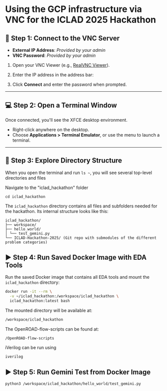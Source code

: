 # Using the GCP infrastructure via VNC for the ICLAD 2025 Hackathon

## 🔐 Step 1: Connect to the VNC Server

- **External IP Address**: _Provided by your admin_
- **VNC Password**: _Provided by your admin_


1. Open your VNC Viewer (e.g., [RealVNC Viewer](https://www.realvnc.com/en/connect/download/viewer/)).
2. Enter the IP address in the address bar: 

3. Click **Connect** and enter the password when prompted.

---

## 💻 Step 2: Open a Terminal Window

Once connected, you'll see the XFCE desktop environment.

- Right-click anywhere on the desktop.
- Choose **Applications > Terminal Emulator**, or use the menu to launch a terminal.

---

## 📂 Step 3: Explore Directory Structure

When you open the terminal and run `ls ~`, you will see several top-level directories and files

Navigate to the "iclad_hackathon" folder

```
cd iclad_hackathon
```

The `iclad_hackathon` directory contains all files and subfolders needed for the hackathon. Its internal structure looks like this:

```plaintext
iclad_hackathon/
├── workspace/
├── hello_world/
│ └── test_gemini.py
└── ICLAD-Hackathon-2025/ (Git repo with submodules of the different problem categories)
```

## ▶️ Step 4: Run Saved Docker Image with EDA Tools

Run the saved Docker image that contains all EDA tools and mount the `iclad_hackathon` directory:

```bash
docker run -it --rm \
  -v ~/iclad_hackathon:/workspace/iclad_hackathon \
  iclad_hackathon:latest bash
```

The mounted directory will be available at:

```bash
/workspace/iclad_hackathon
```

The OpenROAD-flow-scripts can be found at:

```
/OpenROAD-flow-scripts
```

iVerilog can be run using

```bash
iverilog
```

##  ▶️ Step 5: Run Gemini Test from Docker Image

```bash
python3 /workspace/iclad_hackathon/hello_world/test_gemini.py
```



